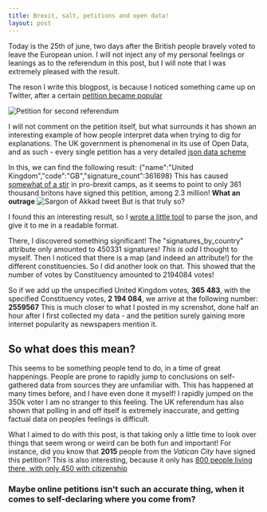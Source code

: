 ```yaml
---
title: Brexit, salt, petitions and open data!
layout: post
---
```


Today is the 25th of june, two days after the British people bravely voted to leave
the European union. I will not inject any of my personal feelings or leanings as to the
referendum in this post, but I will note that I was extremely pleased with the result.

The reson I write this blogpost, is because I noticed something came up on Twitter, after
a certain [petition became popular](https://petition.parliament.uk/petitions/131215)

![Petition for second referendum](http://puu.sh/pFQMK/3b908f1632.png)


I will not comment on the petition itself, but what surrounds it has shown an interesting example of how people interpret data when trying to dig for explanations.
The UK government is phenomenal in its use of Open Data, and as such - every single petition has a very detailed [json data scheme](https://petition.parliament.uk/petitions/131215)

In this, we can find the following result: {"name":"United Kingdom","code":"GB","signature_count":361698}
This has caused [somewhat of a stir](https://twitter.com/Sargon_of_Akkad/status/746765832223604736) in pro-brexit camps, as it seems to point to only 361 thousand britons have signed this petition, among 2.3 million! **What an outrage**
![Sargon of Akkad tweet](http://puu.sh/pFRt9/f526c3a0e5.png
)
But is that truly so?

I found this an interesting result, so I [wrote a little tool](https://github.com/cruor99/UK-parliament-petitions-by-country) to parse the json, and give it to me in a readable format.

There, I discovered something significant! The "signatures\_by\_country" attribute only amounted to 450331 signatures! *This is odd* I thought to myself.
Then I noticed that there is a map (and indeed an attribute!) for the different constituencies. So I did another look on that.
This showed that the number of votes by Constituency amounted to 2194084 votes!

So if we add up the unspecified United Kingdom votes, **365 483**, with the specified Constituency votes, **2 194 084**, we arrive at the following number: **2559567**
This is much closer to what I posted in my screnshot, done half an hour after I first collected my data - and the petition surely gaining more internet popularity as newspapers mention it.

## So what does this mean?

This seems to be something people tend to do, in a time of great happenings. People are prone to rapidly jump to conclusions on self-gathered data from sources they are unfamiliar with.
This has happened at many times before, and I have even done it myself! I rapidly jumped on the 350k voter  I am no stranger to this feeling. The UK referendum has also shown that polling in and off itself is extremely inaccurate, and getting factual data on peoples feelings is difficult.

What I aimed to do with this post, is that taking only a little time to look over things that seem wrong or weird can be both fun and important! For instance, did you know that **2015** people from the *Vatican City* have signed this petition? This is also interesting, because it only has [800 people living there, with only 450 with citizenship](http://www.vaticanstate.va/content/vaticanstate/en/stato-e-governo/note-generali/popolazione.html)

### Maybe online petitions isn't such an accurate thing, when it comes to self-declaring where you come from?
